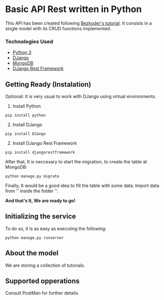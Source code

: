 # Basic API Rest written in Python
This API has been created following [Bezkoder's tutorial](https://bezkoder.com/django-mongodb-crud-rest-framework/).
It consists in a single model with its CRUD functions implemented.

### Technologies Used
* [Python 3](https://www.python.org/download/releases/3.0/)
* [DJango](https://www.djangoproject.com/)
* [MongoDB](mongodb.com)
* [DJango Rest Framework](https://www.django-rest-framework.org/)

## Getting Ready (Instalation)
 Optional: It is very usual to work with DJango using virtual environments.
 
 1. Install Python
 ``` shell
 pip install python
 ```
 2. Install DJango
 ``` shell
 pip install DJango
 ```
 2. Install DJango Rest Framework
 ``` shell
 pip install djangorestframework
 ```
 
 After that, It is neccesary to start the migration, to create the table at MongoDB:
 ``` shell
 python manage.py migrate
 ```
 
 Finally, It would be a good idea to fill the table with some data. Import data from '' inside the folder ''. 
 
 **And that's It, We are ready to go!**
 
 ## Initializing the service
 To do so, it is as easy as executing the following:
 ``` shell
 python manage.py runserver
 ```

 ## About the model
 We are storing a collection of tutorials.

 ## Supported opperations
Consult PostMan for further details.
